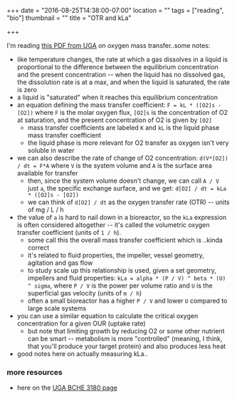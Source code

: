 +++
date = "2016-08-25T14:38:00-07:00"
location = ""
tags = ["reading", "bio"]
thumbnail = ""
title = "OTR and kLa"

+++

I'm reading [this PDF from UGA](http://cmbe.engr.uga.edu/bche3180/Oxygen%20Transfer%20Lab.pdf)
on oxygen mass transfer..some notes:

<!--more-->

* like temperature changes, the rate at which a gas dissolves in a liquid is proportional
to the difference between the equilibrium concentration and the present concentration --
when the liquid has no dissolved gas, the dissolution rate is at a max,
and when the liquid is saturated, the rate is zero
* a liquid is "saturated" when it reaches this equilibrium concentration
* an equation defining the mass transfer coefficient: `F = kL * ([O2]s - [O2])`
where `F` is the molar oxygen flux, `[O2]s` is the concentration of O2 at saturation,
and the present concentration of O2 is given by `[O2]`
  * mass transfer coefficients are labeled `K` and `kL` is the liquid phase mass transfer coefficient
  * the liquid phase is more relevant for O2 transfer as oxygen isn't very soluble in water
* we can also describe the rate of change of O2 concentration: `d(V*[O2]) / dt = F*A`
where `V` is the system volume and `A` is the surface area available for transfer
  * then, since the system volume doesn't change,
  we can call `A / V` just `a`, the specific exchange surface, and we get:
  `d[O2] / dt = kLa * ([O2]s - [O2])`
  * we can think of `d[O2] / dt` as the oxygen transfer rate (OTR) -- units of mg / L / h
* the value of `a` is hard to nail down in a bioreactor,
so the `kLa` expression is often considered altogether --
it's called the volumetric oxygen transfer coefficient (units of `1 / h`).
  * some call this the overall mass transfer coefficient which is ..kinda correct
  * it's related to fluid properties, the impeller, vessel geometry, agitation and gas flow
  * to study scale up this relationship is used, given a set geometry, impellers and fluid properties:
  `kLa = alpha * (P / V) ^ beta * (U) ^ sigma`,
  where `P / V` is the power per volume ratio and `U` is the superficial gas velocity (units of `m / h`)
  * often a small bioreactor has a higher `P / V` and lower `U` compared to large scale systems
* you can use a similar equation to calculate the critical oxygen concentration for a given OUR (uptake rate)
  * but note that limiting growth by reducing O2 or some other nutrient can be smart --
  metabolism is more "controlled" (meaning, I think, that you'll produce your target protein)
  and also produces less heat
* good notes here on actually measuring kLa..


### more resources

* here on the [UGA BCHE 3180 page](http://cmbe.engr.uga.edu/bche3180/index.html)
